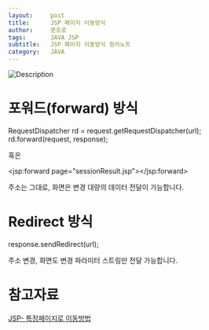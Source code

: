```yaml
---
layout:     post
title:      JSP 페이지 이동방식
author:     쭌프로
tags:       JAVA JSP
subtitle:   JSP 페이지 이동방식 정리노트
category:   JAVA
---
```


<!-- Start Writing Below in Markdown -->

![Description](https://alalstjr.github.io/jjunpro.github.io/img/java_bg.png)

# 포워드(forward) 방식

RequestDispatcher rd = request.getRequestDispatcher(url);
rd.forward(request, response);

혹은

<!-- jsp 액션 태그를 이용한 forward -->
<jsp:forward page="sessionResult.jsp"></jsp:forward>

주소는 그대로, 화면은 변경
대량의 데이터 전달이 가능합니다.

# Redirect 방식

response.sendRedirect(url);

주소 변경, 화면도 변경
파라미터 스트링만 전달 가능합니다.

# 참고자료
<a href="https://installed.tistory.com/entry/8-JSP-%ED%8A%B9%EC%A0%95%ED%8E%98%EC%9D%B4%EC%A7%80%EB%A1%9C-%EC%9D%B4%EB%8F%99%EB%B0%A9%EB%B2%95">JSP- 특정페이지로 이동방법</a>
